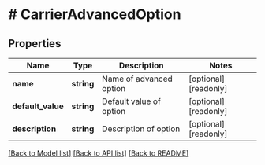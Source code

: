 # # CarrierAdvancedOption

## Properties

Name | Type | Description | Notes
------------ | ------------- | ------------- | -------------
**name** | **string** | Name of advanced option | [optional] [readonly] 
**default_value** | **string** | Default value of option | [optional] [readonly] 
**description** | **string** | Description of option | [optional] [readonly] 

[[Back to Model list]](../../README.md#documentation-for-models) [[Back to API list]](../../README.md#documentation-for-api-endpoints) [[Back to README]](../../README.md)


